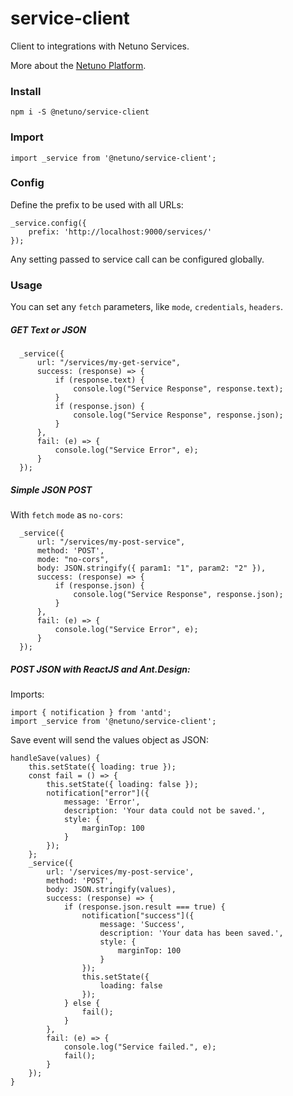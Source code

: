 # service-client

Client to integrations with Netuno Services.

More about the [Netuno Platform](https://netuno.org/).

### Install

`npm i -S @netuno/service-client`

### Import

`import _service from '@netuno/service-client';`

### Config

Define the prefix to be used with all URLs:

```
_service.config({
    prefix: 'http://localhost:9000/services/'
});
```

Any setting passed to service call can be configured globally.

### Usage

You can set any `fetch` parameters, like `mode`, `credentials`, `headers`.

##### GET Text or JSON

```
  _service({
      url: "/services/my-get-service",
      success: (response) => {
          if (response.text) {
              console.log("Service Response", response.text);
          }
          if (response.json) {
              console.log("Service Response", response.json);
          }
      },
      fail: (e) => {
          console.log("Service Error", e);
      }
  });
```

##### Simple JSON POST

With `fetch` `mode` as `no-cors`:

```
  _service({
      url: "/services/my-post-service",
      method: 'POST',
      mode: "no-cors",
      body: JSON.stringify({ param1: "1", param2: "2" }),
      success: (response) => {
          if (response.json) {
              console.log("Service Response", response.json);
          }
      },
      fail: (e) => {
          console.log("Service Error", e);
      }
  });
```

##### POST JSON with ReactJS and Ant.Design:

Imports:

```
import { notification } from 'antd';
import _service from '@netuno/service-client';
```

Save event will send the values object as JSON:

```
handleSave(values) {
    this.setState({ loading: true });
    const fail = () => {
        this.setState({ loading: false });
        notification["error"]({
            message: 'Error',
            description: 'Your data could not be saved.',
            style: {
                marginTop: 100
            }
        });
    };
    _service({
        url: '/services/my-post-service',
        method: 'POST',
        body: JSON.stringify(values),
        success: (response) => {
            if (response.json.result === true) {
                notification["success"]({
                    message: 'Success',
                    description: 'Your data has been saved.',
                    style: {
                        marginTop: 100
                    }
                });
                this.setState({
                    loading: false
                });
            } else {
                fail();
            }
        },
        fail: (e) => {
            console.log("Service failed.", e);
            fail();
        }
    });
}
```
